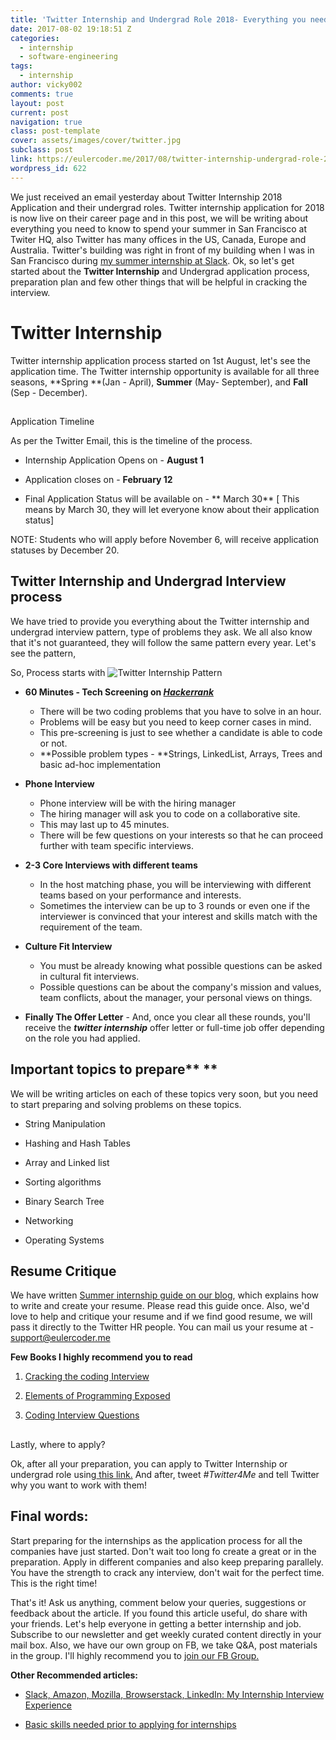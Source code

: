 ```yaml
---
title: 'Twitter Internship and Undergrad Role 2018- Everything you need to know'
date: 2017-08-02 19:18:51 Z
categories:
  - internship
  - software-engineering
tags:
  - internship
author: vicky002
comments: true
layout: post
current: post
navigation: true
class: post-template
cover: assets/images/cover/twitter.jpg
subclass: post
link: https://eulercoder.me/2017/08/twitter-internship-undergrad-role-2018/
wordpress_id: 622
---
```


We just received an email yesterday about Twitter Internship 2018 Application and their undergrad roles. Twitter internship application for 2018 is now live on their career page and in this post, we will be writing about everything you need to know to spend your summer in San Francisco at Twiter HQ, also Twitter has many offices in the US, Canada, Europe and Australia. Twitter's building was right in front of my building when I was in San Francisco during [my summer internship at Slack](https://eulercoder.me/2017/07/slack-internship-sf-silicon-valley/). Ok, so let's get started about the **Twitter Internship** and Undergrad application process, preparation plan and few other things that will be helpful in cracking the interview.

#

<!-- more -->

# Twitter Internship

Twitter internship application process started on 1st August, let's see the application time. The Twitter internship opportunity is available for all three seasons, **Spring **(Jan - April), **Summer** (May- September), and **Fall** (Sep - December).

##

Application Timeline

As per the Twitter Email, this is the timeline of the process.

- Internship Application Opens on - **August 1**

- Application closes on - **February 12**

- Final Application Status will be available on - ** March 30** [ This means by March 30, they will let everyone know about their application status]

NOTE: Students who will apply before November 6, will receive application statuses by December 20.

## Twitter Internship and Undergrad Interview process

We have tried to provide you everything about the Twitter internship and undergrad interview pattern, type of problems they ask. We all also know that it's not guaranteed, they will follow the same pattern every year. Let's see the pattern,

So, Process starts with ![Twitter Internship Pattern](https://eulercoder.me/wp-content/uploads/2017/08/Twitter-internship-min.png)

- **60 Minutes - Tech Screening on [_Hackerrank_](https://www.hackerrank.com)**

  - There will be two coding problems that you have to solve in an hour.
  - Problems will be easy but you need to keep corner cases in mind.
  - This pre-screening is just to see whether a candidate is able to code or not.
  - **Possible problem types - **Strings, LinkedList, Arrays, Trees and basic ad-hoc implementation

* **Phone Interview**

  - Phone interview will be with the hiring manager
  - The hiring manager will ask you to code on a collaborative site.
  - This may last up to 45 minutes.
  - There will be few questions on your interests so that he can proceed further with team specific interviews.

- **2-3 Core Interviews with different teams**

  - In the host matching phase, you will be interviewing with different teams based on your performance and interests.
  - Sometimes the interview can be up to 3 rounds or even one if the interviewer is convinced that your interest and skills match with the requirement of the team.

* **Culture Fit Interview**

  - You must be already knowing what possible questions can be asked in cultural fit interviews.
  - Possible questions can be about the company's mission and values, team conflicts, about the manager, your personal views on things.

- **Finally The Offer Letter** - And, once you clear all these rounds, you'll receive the _**twitter internship**_ offer letter or full-time job offer depending on the role you had applied.

## Important topics to prepare\*\* \*\*

We will be writing articles on each of these topics very soon, but you need to start preparing and solving problems on these topics.

- String Manipulation

- Hashing and Hash Tables

- Array and Linked list

- Sorting algorithms

- Binary Search Tree

- Networking

- Operating Systems

## Resume Critique

We have written [Summer internship guide on our blog](https://eulercoder.me/2017/07/summer-internship-ultimate-guide/), which explains how to write and create your resume. Please read this guide once. Also, we'd love to help and critique your resume and if we find good resume, we will pass it directly to the Twitter HR people. You can mail us your resume at -[ support@eulercoder.me](mailto:support@eulercoder.me?subject=Attaching%20resume%20for%20critique%20and%20refferal&body=Hello%20Eulercoder%20Team%2C%20please%20have%20a%20look%20at%20my%20resume.%20)

**Few Books I highly recommend you to read**

1. ​[Cracking](https://amzn.to/2ul5KaC)[ the coding Interview](https://amzn.to/2ul5KaC)

2) [Elements of Programming Exposed](https://amzn.to/2vtXfPz)

3. ​[Coding](https://amzn.to/2vtJ1ye)[ Interview Questions](https://amzn.to/2vtJ1ye)

##

Lastly, where to apply?

Ok, after all your preparation, you can apply to Twitter Internship or undergrad role using[ this link.](https://goo.gl/whS8td) And after, tweet _#Twitter4Me_ and tell Twitter why you want to work with them!

## Final words:

Start preparing for the internships as the application process for all the companies have just started. Don't wait too long fo create a great or in the preparation. Apply in different companies and also keep preparing parallely. You have the strength to crack any interview, don't wait for the perfect time. This is the right time!

That's it! Ask us anything, comment below your queries, suggestions or feedback about the article. If you found this article useful, do share with your friends. Let's help everyone in getting a better internship and job. Subscribe to our newsletter and get weekly curated content directly in your mail box. Also, we have our own group on FB, we take Q&A, post materials in the group. I'll highly recommend you to [join our FB Group.](https://www.facebook.com/groups/eulercoder)

**Other Recommended articles:**

- [Slack, Amazon, Mozilla, Browserstack, LinkedIn: My Internship Interview Experience](https://eulercoder.me/2017/07/slack-amazon-mozilla-linkedin-interview/)

- [Basic skills needed prior to applying for internships ](https://eulercoder.me/2017/07/basic-skills-needed-internship/)
